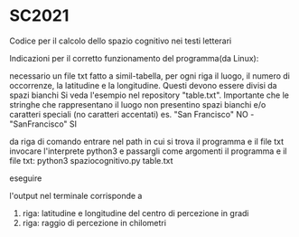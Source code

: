 # SC2021
Codice per il calcolo dello spazio cognitivo nei testi letterari

Indicazioni per il corretto funzionamento del programma(da Linux):

necessario un file txt fatto a simil-tabella, per ogni riga il luogo, il numero di occorrenze, la latitudine e la longitudine. Questi devono essere divisi da spazi bianchi
Si veda l'esempio nel repository "table.txt".
Importante che le stringhe che rappresentano il luogo non presentino spazi bianchi e/o caratteri speciali (no caratteri accentati)
es. "San Francisco" NO - "SanFrancisco" SI

da riga di comando
entrare nel path in cui si trova il programma e il file txt
invocare l'interprete python3 e passargli come argomenti il programma e il file txt:
python3 spaziocognitivo.py table.txt

eseguire

l'output nel terminale corrisponde a
1. riga: latitudine e longitudine del centro di percezione in gradi
2. riga: raggio di percezione in chilometri
